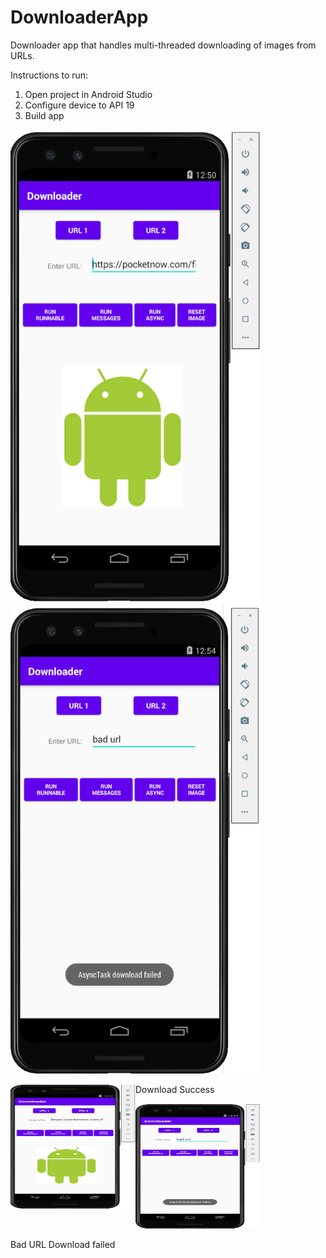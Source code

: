 # DownloaderApp

Downloader app that handles multi-threaded downloading of images from URLs.

Instructions to run:
1. Open project in Android Studio
2. Configure device to API 19
3. Build app

<img src="test.png" alt="drawing" width="400"/>
<img src="test2.png" alt="drawing" width="400"/>

<div class="image123">
    <img src="test.png" height="200" width="200" style="float:left">
    <p>Download Success</p>
    <img class="middle-img" src="test2.png"/ height="200" width="200">
    <p>Bad URL Download failed</p>
</div>
